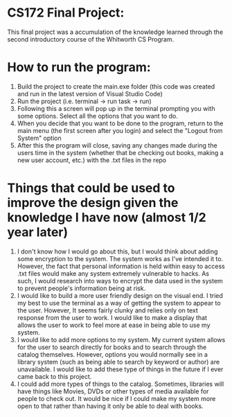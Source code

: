 # CS172 Final Project:

This final project was a accumulation of the knowledge learned through the second introductory course of the Whitworth CS Program.

# How to run the program:
1. Build the project to create the main.exe folder (this code was created and run in the latest version of Visual Studio Code)
2. Run the project (i.e. terminal -> run task -> run)
3. Following this a screen will pop up in the terminal prompting you with some options. Select all the options that you want to do.
4. When you decide that you want to be done to the program, return to the main menu (the first screen after you login) and select the "Logout from System" option
5. After this the program will close, saving any changes made during the users time in the system (whether that be checking out books, making a new user account, etc.) with the .txt files in the repo

# Things that could be used to improve the design given the knowledge I have now (almost 1/2 year later)
1. I don't know how I would go about this, but I would think about adding some encryption to the system. The system works as I've intended it to. However, the fact that personal information is held within easy to access .txt files would make any system extremely vulnerable to hacks. As such, I would research into ways to encrypt the data used in the system to prevent people's information being at risk.
2. I would like to build a more user friendly design on the visual end. I tried my best to use the terminal as a way of getting the system to appear to the user. However, It seems fairly clunky and relies only on text response from the user to work. I would like to make a display that allows the user to work to feel more at ease in being able to use my system.
3. I would like to add more options to my system. My current system allows for the user to search directly for books and to search through the catalog themselves. However, options you would normally see in a library system (such as being able to search by keyword or author) are unavailable. I would like to add these type of things in the future if I ever came back to this project.
4. I could add more types of things to the catalog. Sometimes, libraries will have things like Movies, DVDs or other types of media available for people to check out. It would be nice if I could make my system more open to that rather than having it only be able to deal with books.
